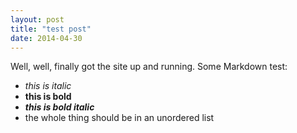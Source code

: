 ```yaml
---
layout: post
title: "test post"
date: 2014-04-30
---
```


Well, well, finally got the site up and running.
Some Markdown test:
- *this is italic*
- **this is bold**
- ***this is bold italic***
- the whole thing should be in an unordered list
